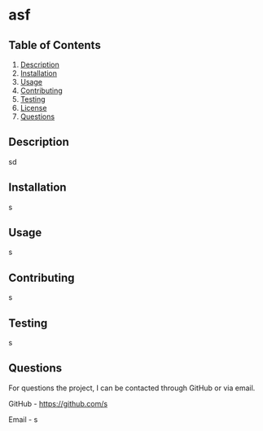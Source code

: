# asf 
  
## Table of Contents
1. [Description](#description)
2. [Installation](#installation)
3. [Usage](#usage)
4. [Contributing](#contributing)
5. [Testing](#testing)
6. [License](#license)
7. [Questions](#questions)

## Description
sd

## Installation
s

## Usage
s

## Contributing
s

## Testing
s



## Questions
For questions the project, I can be contacted through GitHub or via email.

GitHub - https://github.com/s

Email - s
